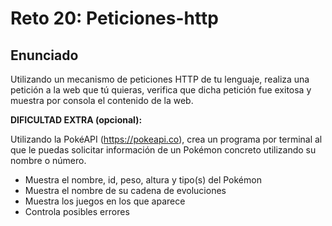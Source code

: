 # Reto 20: Peticiones-http

## Enunciado

Utilizando un mecanismo de peticiones HTTP de tu lenguaje, realiza una petición a la web que tú quieras, verifica que dicha petición fue exitosa y muestra por consola el contenido de la web.

**DIFICULTAD EXTRA (opcional):**

Utilizando la PokéAPI (<https://pokeapi.co>), crea un programa por terminal al que le puedas solicitar información de un Pokémon concreto utilizando su nombre o número.

- Muestra el nombre, id, peso, altura y tipo(s) del Pokémon
- Muestra el nombre de su cadena de evoluciones
- Muestra los juegos en los que aparece
- Controla posibles errores
